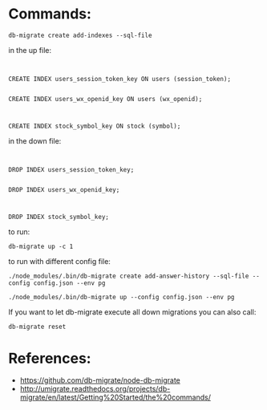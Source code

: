# Commands:

```
db-migrate create add-indexes --sql-file
```

in the up file:

```
```
<div>
<code>
CREATE INDEX users_session_token_key ON users (session_token);

CREATE INDEX users_wx_openid_key ON users (wx_openid);

CREATE INDEX stock_symbol_key ON stock (symbol);
</code>
</div>


in the down file:

```
```
<div>
<code>
DROP INDEX users_session_token_key;

DROP INDEX users_wx_openid_key;

DROP INDEX stock_symbol_key;
</code>
</div>

to run:

```
db-migrate up -c 1
```

to run with different config file:

```
./node_modules/.bin/db-migrate create add-answer-history --sql-file --config config.json --env pg
```

```
./node_modules/.bin/db-migrate up --config config.json --env pg 
```

If you want to let db-migrate execute all down migrations you can also call:

```
db-migrate reset
```

# References:

 - https://github.com/db-migrate/node-db-migrate
 - http://umigrate.readthedocs.org/projects/db-migrate/en/latest/Getting%20Started/the%20commands/